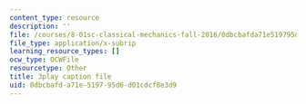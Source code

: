 ```yaml
---
content_type: resource
description: ''
file: /courses/8-01sc-classical-mechanics-fall-2016/0dbcbafda71e519795d6d01cdcf8e3d9_m8_3VwHy7tE.vtt
file_type: application/x-subrip
learning_resource_types: []
ocw_type: OCWFile
resourcetype: Other
title: 3play caption file
uid: 0dbcbafd-a71e-5197-95d6-d01cdcf8e3d9
---
```

